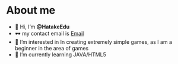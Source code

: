 # About me
- 👋 Hi, I’m **@HatakeEdu**
- 🕶 my contact email is [Email](hatakeedu2007@gmail.com)
- 👀 I’m interested in In creating extremely simple games, as I am a beginner in the area of games
- 🌱 I’m currently learning JAVA/HTML5

<!---
HatakeEdu/HatakeEdu is a ✨ special ✨ repository because its `README.md` (this file) appears on your GitHub profile.
You can click the Preview link to take a look at your changes.
--->
